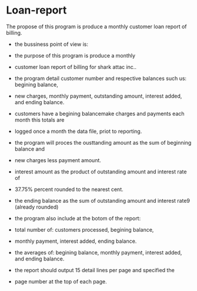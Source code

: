 # Loan-report
The propose of this program is produce a monthly customer loan report of billing.

 - the bussiness point of view is:

 - the purpose of this program is produce a monthly 

 - customer loan report of billing for shark attac inc..

 - the program detail customer number and respective balances such us: begining balance,
 
 - new charges, monthly payment, outstanding amount, interest added, and ending balance.

 - customers have a begining balancemake charges and payments each month this totals are

 - logged once a month the data file, priot to reporting.

 - the program will proces the ousttanding amount as the sum of beginning balance and 

 - new charges less payment amount.

 - interest amount as the product of outstanding amount and interest rate of 

 - 37.75% percent rounded to the nearest cent.

 - the ending balance as the sum of outstanding amount and interest rate9 (already rounded)

 - the program also include at the botom of the report: 

 - total number of: customers processed, begining balance, 

 - monthly payment, interest added, ending balance.

 - the averages of: begining balance, monthly payment, interest added, and ending balance.

 - the report should output 15 detail lines per page and specified the

 - page number at the top of each page.